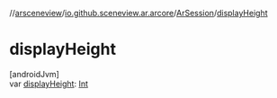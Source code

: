 //[arsceneview](../../../index.md)/[io.github.sceneview.ar.arcore](../index.md)/[ArSession](index.md)/[displayHeight](display-height.md)

# displayHeight

[androidJvm]\
var [displayHeight](display-height.md): [Int](https://kotlinlang.org/api/latest/jvm/stdlib/kotlin/-int/index.html)
